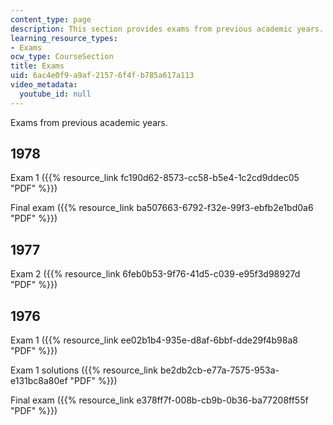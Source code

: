 ```yaml
---
content_type: page
description: This section provides exams from previous academic years.
learning_resource_types:
- Exams
ocw_type: CourseSection
title: Exams
uid: 6ac4e0f9-a9af-2157-6f4f-b785a617a113
video_metadata:
  youtube_id: null
---
```


Exams from previous academic years.

1978
----

Exam 1 ({{% resource_link fc190d62-8573-cc58-b5e4-1c2cd9ddec05 "PDF" %}})

Final exam ({{% resource_link ba507663-6792-f32e-99f3-ebfb2e1bd0a6 "PDF" %}})

1977
----

Exam 2 ({{% resource_link 6feb0b53-9f76-41d5-c039-e95f3d98927d "PDF" %}})

1976
----

Exam 1 ({{% resource_link ee02b1b4-935e-d8af-6bbf-dde29f4b98a8 "PDF" %}})

Exam 1 solutions ({{% resource_link be2db2cb-e77a-7575-953a-e131bc8a80ef "PDF" %}})

Final exam ({{% resource_link e378ff7f-008b-cb9b-0b36-ba77208ff55f "PDF" %}})